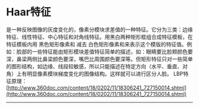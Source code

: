 # Haar特征
是一种反映图像的灰度变化的，像素分模块求差值的一种特征。它分为三类：边缘特征、线性特征、中心特征和对角线特征。用黑白两种矩形框组合成特征模板，在特征模板内用 黑色矩形像素和 减去 白色矩形像素和来表示这个模版的特征值。例如：脸部的一些特征能由矩形模块差值特征简单的描述，如：眼睛要比脸颊颜色要深，鼻梁两侧比鼻梁颜色要深，嘴巴比周围颜色要深等。但矩形特征只对一些简单的图形结构，如边缘、线段较敏感，所以只能描述在特定方向（水平、垂直、对角）上有明显像素模块梯度变化的图像结构。这样就可以进行区分人脸。
LBP特征原理：[http://www.360doc.com/content/18/0202/11/18306241_727150014.shtml](http://www.360doc.com/content/18/0202/11/18306241_727150014.shtml)

***

